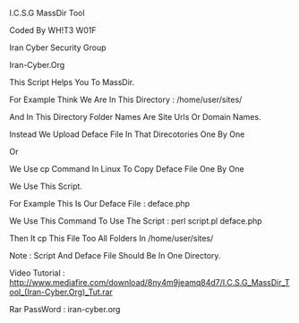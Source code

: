 

I.C.S.G MassDir Tool

Coded By WH!T3 W01F

Iran Cyber Security Group

Iran-Cyber.Org

This Script Helps You To MassDir.

For Example Think We Are In This Directory : /home/user/sites/

And In This Directory Folder Names Are Site Urls Or Domain Names.

Instead We Upload Deface File In That Direcotories One By One

Or

We Use cp Command In Linux To Copy Deface File One By One

We Use This Script.

For Example This Is Our Deface File : deface.php

We Use This Command To Use The Script : perl script.pl deface.php

Then It cp This File Too All Folders In /home/user/sites/

Note : Script And Deface File Should Be In One Directory.

Video Tutorial : http://www.mediafire.com/download/8ny4m9jeamq84d7/I.C.S.G_MassDir_Tool_(Iran-Cyber.Org)_Tut.rar

Rar PassWord : iran-cyber.org
